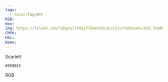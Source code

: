 ```yaml
---
tags:
  - Color/Tag/NTC
RGB:
Hex:
img: https://filedn.com/l0hpzxl1f01yT7GHxtF8cyk/Color%20Snake/SVG_Tumb%20Mass%20No%20Name/950015.svg
CMYK:
HSL:
Name:
---
```

Scarlett
```palette
#950015
```
RGB
